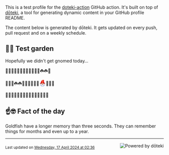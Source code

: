 This is a test profile for the [doteki-action](https://github.com/welpo/doteki-action) GitHub action. It's built on top of [dōteki](https://doteki.org), a tool for generating dynamic content in your GitHub profile README.

The content below is generated by dōteki. It gets updated on every push, pull request and on a weekly schedule.

## 👨‍🌾 Test garden

Hopefully we didn't get gnomed today…

<!-- garden start -->
🌿🌼🌱🌸🌹🌿🌿🍀🍀🌻🐇🌸☘️☘️🥀
<!-- garden end --><!-- garden start -->
🥀🐛🍀☘️☘️🌱🌸🍀🍄🌹🌻<sub><img src="https://raw.githubusercontent.com/welpo/doteki-action/main/assets/gnomed.png" width="21" alt="Consider yourself gnomed"></sub>🐝🌸🌱
<!-- garden end --><!-- garden start -->
🥀🦋🌸🌿🥀🌻🌼🥀🌿🌻🌸🌱🐝🌸🐇
<!-- garden end -->

## ☝️🤓 Fact of the day

<!-- did_you_know start -->
Goldfish have a longer memory than three seconds. They can remember things for months and even up to a year.
<!-- did_you_know end -->

---

<a href="https://doteki.org"><img src="https://img.shields.io/badge/powered_by-d%C5%8Dteki-0?style=flat-square&labelColor=202b2d&color=5E936C" align="right" alt="Powered by dōteki"></a> <div style="text-align: left;"><sub>
<!-- last_updated start -->Last updated on <a href="https://github.com/welpo/doteki-action/actions/workflows/ci.yaml">Wednesday, 17 April 2024 at 02:36<!-- last_updated end --></sub></div>
